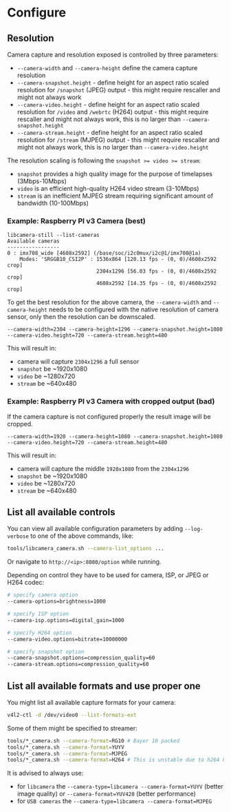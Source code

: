 # Configure

## Resolution

Camera capture and resolution exposed is controlled by three parameters:

- `--camera-width` and `--camera-height` define the camera capture resolution
- `--camera-snapshot.height` - define height for an aspect ratio scaled resolution for `/snapshot` (JPEG) output - this might require rescaller and might not always work
- `--camera-video.height` - define height for an aspect ratio scaled resolution for `/video` and `/webrtc` (H264) output - this might require rescaller and might not always work, this is no larger than `--camera-snapshot.height`
- `--camera-stream.height` - define height for an aspect ratio scaled resolution for `/stream` (MJPEG) output - this might require rescaller and might not always work, this is no larger than `--camera-video.height`

The resolution scaling is following the `snapshot >= video >= stream`:

- `snapshot` provides a high quality image for the purpose of timelapses (3Mbps-10Mbps)
- `video` is an efficient high-quality H264 video stream (3-10Mbps)
- `stream` is an inefficient MJPEG stream requiring significant amount of bandwidth (10-100Mbps)

### Example: Raspberry PI v3 Camera (best)

```text
libcamera-still --list-cameras
Available cameras
-----------------
0 : imx708_wide [4608x2592] (/base/soc/i2c0mux/i2c@1/imx708@1a)
    Modes: 'SRGGB10_CSI2P' : 1536x864 [120.13 fps - (0, 0)/4608x2592 crop]
                             2304x1296 [56.03 fps - (0, 0)/4608x2592 crop]
                             4608x2592 [14.35 fps - (0, 0)/4608x2592 crop]
```

To get the best resolution for the above camera, the `--camera-width` and `--camera-height`
needs to be configured with the native resolution of camera sensor, only then the resolution
can be downscaled.

```text
--camera-width=2304 --camera-height=1296 --camera-snapshot.height=1080 --camera-video.height=720 --camera-stream.height=480
```

This will result in:

- camera will capture `2304x1296` a full sensor
- `snapshot` be ~1920x1080
- `video` be ~1280x720
- `stream` be ~640x480

### Example: Raspberry PI v3 Camera with cropped output (bad)

If the camera capture is not configured properly the result image will be cropped.

```text
--camera-width=1920 --camera-height=1080 --camera-snapshot.height=1080 --camera-video.height=720 --camera-stream.height=480
```

This will result in:

- camera will capture the middle `1920x1080` from the `2304x1296`
- `snapshot` be ~1920x1080
- `video` be ~1280x720
- `stream` be ~640x480

## List all available controls

You can view all available configuration parameters by adding `--log-verbose`
to one of the above commands, like:

```bash
tools/libcamera_camera.sh --camera-list_options ...
```

Or navigate to `http://<ip>:8080/option` while running.

Depending on control they have to be used for camera, ISP, or JPEG or H264 codec:

```bash
# specify camera option
--camera-options=brightness=1000

# specify ISP option
--camera-isp.options=digital_gain=1000

# specify H264 option
--camera-video.options=bitrate=10000000

# specify snapshot option
--camera-snapshot.options=compression_quality=60
--camera-stream.options=compression_quality=60
```

## List all available formats and use proper one

You might list all available capture formats for your camera:

```bash
v4l2-ctl -d /dev/video0 --list-formats-ext
```

Some of them might be specified to streamer:

```bash
tools/*_camera.sh --camera-format=RG10 # Bayer 10 packed
tools/*_camera.sh --camera-format=YUYV
tools/*_camera.sh --camera-format=MJPEG
tools/*_camera.sh --camera-format=H264 # This is unstable due to h264 key frames support
```

It is advised to always use:

- for `libcamera` the `--camera-type=libcamera --camera-format=YUYV` (better image quality) or `--camera-format=YUV420` (better performance)
- for `USB cameras` the `--camera-type=libcamera --camera-format=MJPEG`

